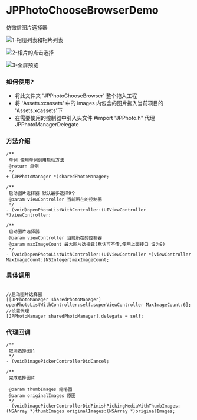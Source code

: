 # JPPhotoChooseBrowserDemo
仿微信图片选择器

![1-相册列表和相片列表](https://raw.githubusercontent.com/baiyidjp/JPPhotoChooseBrowserDemo/master/JPPhotoChooseBrowserDemo/Image/1%E7%9B%B8%E5%86%8C%E5%88%97%E8%A1%A8%E5%92%8C%E7%9B%B8%E7%89%87%E5%88%97%E8%A1%A8.gif)

![2-相片的点击选择](https://raw.githubusercontent.com/baiyidjp/JPPhotoChooseBrowserDemo/master/JPPhotoChooseBrowserDemo/Image/2%E7%9B%B8%E7%89%87%E5%88%97%E8%A1%A8%E7%9A%84%E7%82%B9%E5%87%BB%E9%80%89%E6%8B%A9.gif)

![3-全屏预览](https://github.com/baiyidjp/JPPhotoChooseBrowserDemo/blob/master/JPPhotoChooseBrowserDemo/Image/3%E5%85%A8%E5%B1%8F%E9%A2%84%E8%A7%88.gif?raw=true)

### 如何使用?

- 将此文件夹  'JPPhotoChooseBrowser' 整个拖入工程
- 将 'Assets.xcassets' 中的 images 内包含的图片拖入当前项目的 'Assets.xcassets'下
- 在需要使用的控制器中引入头文件  #import "JPPhoto.h"  代理 JPPhotoManagerDelegate
### 方法介绍

```
/**
 单例 使用单例调用启动方法
 @return 单例
 */
+ (JPPhotoManager *)sharedPhotoManager;
```
```
/**
 启动图片选择器 默认最多选择9个
 @param viewController 当前所在的控制器
 */
- (void)openPhotoListWithController:(UIViewController *)viewController;
```
```
/**
 启动图片选择器
 @param viewController 当前所在的控制器
 @param maxImageCount 最大图片选择数(默认可不传,使用上面接口 设为9)
 */
- (void)openPhotoListWithController:(UIViewController *)viewController MaxImageCount:(NSInteger)maxImageCount;
```
### 具体调用


```

//启动图片选择器
[[JPPhotoManager sharedPhotoManager] openPhotoListWithController:self.superViewController MaxImageCount:6];
//设置代理
[JPPhotoManager sharedPhotoManager].delegate = self;

```

### 代理回调 

```
/**
 取消选择图片
 */
- (void)imagePickerControllerDidCancel;

/**
 完成选择图片

 @param thumbImages 缩略图
 @param originalImages 原图
 */
- (void)imagePickerControllerDidFinishPickingMediaWithThumbImages:(NSArray *)thumbImages originalImages:(NSArray *)originalImages;
```




